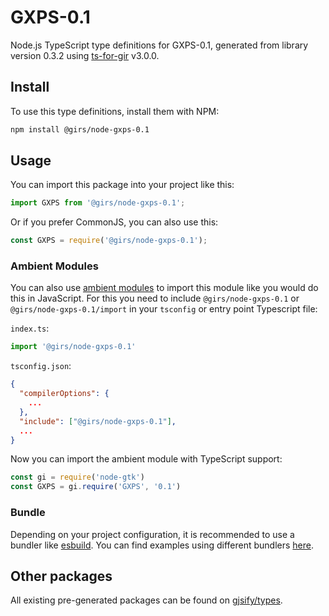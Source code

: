 
# GXPS-0.1

Node.js TypeScript type definitions for GXPS-0.1, generated from library version 0.3.2 using [ts-for-gir](https://github.com/gjsify/ts-for-gir) v3.0.0.


## Install

To use this type definitions, install them with NPM:
```bash
npm install @girs/node-gxps-0.1
```

## Usage

You can import this package into your project like this:
```ts
import GXPS from '@girs/node-gxps-0.1';
```

Or if you prefer CommonJS, you can also use this:
```ts
const GXPS = require('@girs/node-gxps-0.1');
```

### Ambient Modules

You can also use [ambient modules](https://github.com/gjsify/ts-for-gir/tree/main/packages/cli#ambient-modules) to import this module like you would do this in JavaScript.
For this you need to include `@girs/node-gxps-0.1` or `@girs/node-gxps-0.1/import` in your `tsconfig` or entry point Typescript file:

`index.ts`:
```ts
import '@girs/node-gxps-0.1'
```

`tsconfig.json`:
```json
{
  "compilerOptions": {
    ...
  },
  "include": ["@girs/node-gxps-0.1"],
  ...
}
```

Now you can import the ambient module with TypeScript support: 

```ts
const gi = require('node-gtk')
const GXPS = gi.require('GXPS', '0.1')
```


### Bundle

Depending on your project configuration, it is recommended to use a bundler like [esbuild](https://esbuild.github.io/). You can find examples using different bundlers [here](https://github.com/gjsify/ts-for-gir/tree/main/examples).

## Other packages

All existing pre-generated packages can be found on [gjsify/types](https://github.com/gjsify/types).

